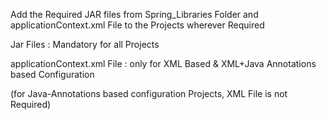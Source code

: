 Add the Required JAR files from Spring_Libraries Folder and applicationContext.xml File to the Projects wherever Required

Jar Files                   : Mandatory for all Projects

applicationContext.xml File : only for XML Based & XML+Java Annotations based Configuration

(for Java-Annotations based configuration Projects, XML File is not Required)
